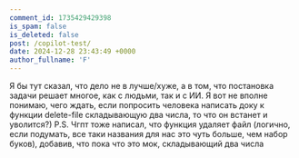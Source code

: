 ```yaml
---
comment_id: 1735429429398
is_spam: false
is_deleted: false
post: /copilot-test/
date: 2024-12-28 23:43:49 +0000
author_fullname: 'F'
---
```


Я бы тут сказал, что дело не в лучше/хуже, а в том, что постановка задачи решает многое, как с людьми, так и с ИИ.
Я вот не вполне понимаю, чего ждать, если попросить человека написать доку к функции delete-file складывающую два числа, то что он встанет и уволится?)
P.S.
Чгпт тоже написал, что функция удаляет файл (логично, если подумать, все таки названия для нас это чуть больше, чем набор буков), добавив, что пока что это мок, складывающий два числа

